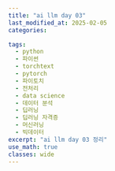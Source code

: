 ```yaml
---
title: "ai llm day 03"
last_modified_at: 2025-02-05
categories:

tags:
  - python
  - 파이썬
  - torchtext
  - pytorch
  - 파이토치
  - 전처리
  - data science
  - 데이터 분석
  - 딥러닝
  - 딥러닝 자격증
  - 머신러닝
  - 빅데이터
excerpt: "ai llm day 03 정리"
use_math: true
classes: wide
---
```




